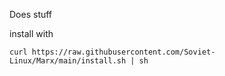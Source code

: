 Does stuff


install with
```
curl https://raw.githubusercontent.com/Soviet-Linux/Marx/main/install.sh | sh
```
